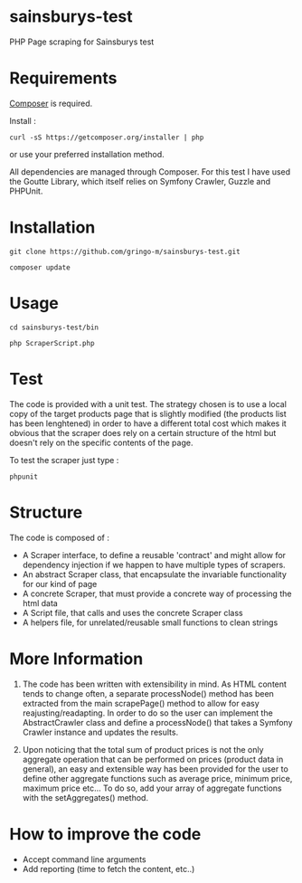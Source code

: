 # sainsburys-test

PHP Page scraping for Sainsburys test

# Requirements

[Composer](https://getcomposer.org/download/) is required.

Install :

`curl -sS https://getcomposer.org/installer | php`

or use your preferred installation method.

All dependencies are managed through Composer. For this test I have used the Goutte Library, which itself relies on Symfony Crawler, Guzzle and PHPUnit.

# Installation

`git clone https://github.com/gringo-m/sainsburys-test.git`

`composer update `


# Usage

`cd sainsburys-test/bin`

`php ScraperScript.php`

# Test

The code is provided with a unit test.
The strategy chosen is to use a local copy of the target products page that is slightly modified (the products list has been lenghtened) in order to have a different total cost which makes it obvious that the scraper
does rely on a certain structure of the html but doesn't rely on the specific contents of the page.

To test the scraper just type :

`phpunit`

# Structure

The code is composed of :
* A Scraper interface, to define a reusable 'contract' and might allow for dependency injection if we happen to have multiple types of scrapers.
* An abstract Scraper class, that encapsulate the invariable functionality for our kind of page
* A concrete Scraper, that must provide a concrete way of processing the html data
* A Script file, that calls and uses the concrete Scraper class
* A helpers file, for unrelated/reusable small functions to clean strings

# More Information

1. The code has been written with extensibility in mind. As HTML content tends to change often, a separate processNode() method has been extracted from the main scrapePage() method to allow for easy reajusting/readapting. In order to do so the user can implement the AbstractCrawler class and define a processNode() that takes a Symfony Crawler instance and updates the results.

2. Upon noticing that the total sum of product prices is not the only aggregate operation that can be performed on prices (product data in general), an easy and extensible way has been provided for the user to define other aggregate functions such as average price, minimum price, maximum price etc... To do so, add your array of aggregate functions with the setAggregates() method.

# How to improve the code

* Accept command line arguments
* Add reporting (time to fetch the content, etc..)


